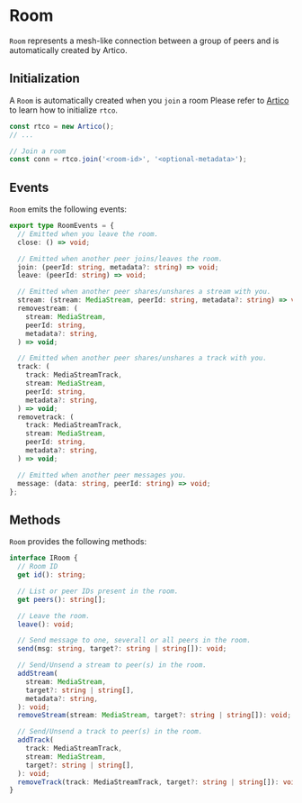 # Room

`Room` represents a mesh-like connection between a group of peers and is automatically created by Artico.

## Initialization

A `Room` is automatically created when you `join` a room
Please refer to [Artico](/reference/artico) to learn how to initialize `rtco`.

```ts
const rtco = new Artico();
// ...

// Join a room
const conn = rtco.join('<room-id>', '<optional-metadata>');
```

## Events

`Room` emits the following events:

```ts
export type RoomEvents = {
  // Emitted when you leave the room.
  close: () => void;

  // Emitted when another peer joins/leaves the room.
  join: (peerId: string, metadata?: string) => void;
  leave: (peerId: string) => void;

  // Emitted when another peer shares/unshares a stream with you.
  stream: (stream: MediaStream, peerId: string, metadata?: string) => void;
  removestream: (
    stream: MediaStream,
    peerId: string,
    metadata?: string,
  ) => void;

  // Emitted when another peer shares/unshares a track with you.
  track: (
    track: MediaStreamTrack,
    stream: MediaStream,
    peerId: string,
    metadata?: string,
  ) => void;
  removetrack: (
    track: MediaStreamTrack,
    stream: MediaStream,
    peerId: string,
    metadata?: string,
  ) => void;

  // Emitted when another peer messages you.
  message: (data: string, peerId: string) => void;
};
```

## Methods

`Room` provides the following methods:

```ts
interface IRoom {
  // Room ID
  get id(): string;

  // List or peer IDs present in the room.
  get peers(): string[];

  // Leave the room.
  leave(): void;

  // Send message to one, severall or all peers in the room.
  send(msg: string, target?: string | string[]): void;

  // Send/Unsend a stream to peer(s) in the room.
  addStream(
    stream: MediaStream,
    target?: string | string[],
    metadata?: string,
  ): void;
  removeStream(stream: MediaStream, target?: string | string[]): void;

  // Send/Unsend a track to peer(s) in the room.
  addTrack(
    track: MediaStreamTrack,
    stream: MediaStream,
    target?: string | string[],
  ): void;
  removeTrack(track: MediaStreamTrack, target?: string | string[]): void;
}
```

